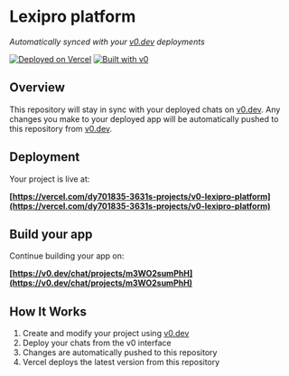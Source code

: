 # Lexipro platform

*Automatically synced with your [v0.dev](https://v0.dev) deployments*

[![Deployed on Vercel](https://img.shields.io/badge/Deployed%20on-Vercel-black?style=for-the-badge&logo=vercel)](https://vercel.com/dy701835-3631s-projects/v0-lexipro-platform)
[![Built with v0](https://img.shields.io/badge/Built%20with-v0.dev-black?style=for-the-badge)](https://v0.dev/chat/projects/m3WO2sumPhH)

## Overview

This repository will stay in sync with your deployed chats on [v0.dev](https://v0.dev).
Any changes you make to your deployed app will be automatically pushed to this repository from [v0.dev](https://v0.dev).

## Deployment

Your project is live at:

**[https://vercel.com/dy701835-3631s-projects/v0-lexipro-platform](https://vercel.com/dy701835-3631s-projects/v0-lexipro-platform)**

## Build your app

Continue building your app on:

**[https://v0.dev/chat/projects/m3WO2sumPhH](https://v0.dev/chat/projects/m3WO2sumPhH)**

## How It Works

1. Create and modify your project using [v0.dev](https://v0.dev)
2. Deploy your chats from the v0 interface
3. Changes are automatically pushed to this repository
4. Vercel deploys the latest version from this repository
